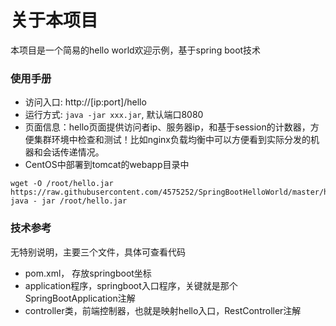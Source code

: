 # 关于本项目
本项目是一个简易的hello world欢迎示例，基于spring boot技术


### 使用手册

* 访问入口: http://[ip:port]/hello
* 运行方式: `java -jar xxx.jar`, 默认端口8080
* 页面信息：hello页面提供访问者ip、服务器ip，和基于session的计数器，方便集群环境中检查和测试！比如nginx负载均衡中可以方便看到实际分发的机器和会话传递情况。
* CentOS中部署到tomcat的webapp目录中
```shell
wget -O /root/hello.jar https://raw.githubusercontent.com/4575252/SpringBootHelloWorld/master/hello.jar
java - jar /root/hello.jar
```


### 技术参考

无特别说明，主要三个文件，具体可查看代码

* pom.xml， 存放springboot坐标
* application程序，springboot入口程序，关键就是那个SpringBootApplication注解
* controller类，前端控制器，也就是映射hello入口，RestController注解

